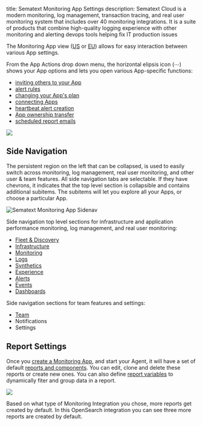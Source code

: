 title: Sematext Monitoring App Settings
description: Sematext Cloud is a modern monitoring, log management, transaction tracing, and real user monitoring system that includes over 40 monitoring integrations. It is a suite of products that combine high-quality logging experience with other monitoring and alerting devops tools helping fix IT production issues

The Monitoring App view ([US](https://apps.sematext.com/ui/monitoring) or [EU](https://apps.eu.sematext.com/ui/monitoring)) allows for easy interaction between various App settings.

From the App Actions drop down menu, the horizontal elipsis icon (⋯) shows your App options and lets you open various App-specific functions:

  - [inviting others to your App](/docs/team/app-guests/)
  - [alert rules](/docs/alerts)
  - [changing your App's plan](https://sematext.com/pricing/#infrastructure)
  - [connecting Apps](/docs/guide/connected-apps/)
  - [heartbeat alert creation](/docs/alerts/creating-heartbeat-alerts/)
  - [App ownership transfer](/docs/team/transfer-apps/)
  - [scheduled report emails](/docs/guide/scheduled-reports/)


![](/docs/images/guide/monitoring/monitoring-app-actions.png)


## Side Navigation

The persistent region on the left that can be collapsed, is used to easily switch across monitoring, log management, real user monitoring, and other user & team features. All side navigation tabs are selectable. If they have chevrons, it indicates that the top level section is collapsible and contains additional subitems. The subitems will let you explore all your Apps, or choose a particular App.

![Sematext Monitoring App Sidenav](/docs/images/monitoring/left-side-navigation.png)

Side navigation top level sections for infrastructure and application performance monitoring, log management, and real user monitoring:

- [Fleet & Discovery](/docs/fleet/)
- [Infrastructure](/docs/monitoring/infrastructure/)
- [Monitoring](/docs/monitoring/)
- [Logs](/docs/logs/)
- [Synthetics](/docs/synthetics/)
- [Experience](/docs/experience/)
- [Alerts](/docs/alerts/)
- [Events](/docs/events/)
- [Dashboards](/docs/dashboards/)

Side navigation sections for team features and settings:

- [Team](/docs/team/)
- Notifications
- Settings

## Report Settings

Once you [create a Monitoring App](/docs/monitoring/quick-start/#creating-a-monitoring-app), and start your Agent, it will have a set of default [reports and components](/docs/monitoring/reports-and-components/). You can edit, clone and delete these reports or create new ones. You can also define [report variables](/docs/dashboards/report-variables/) to dynamically fiter and group data in a report.

![](/docs/images/monitoring/report-menu.png)

Based on what type of Monitoring Integration you chose, more reports get created by default. In this OpenSearch integration you can see three more reports are created by default.


